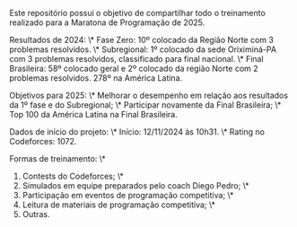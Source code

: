 Este repositório possui o objetivo de compartilhar todo o treinamento realizado para a Maratona de Programação de 2025.

Resultados de 2024: \\*
Fase Zero: 10º colocado da Região Norte com 3 problemas resolvidos. \\*
Subregional: 1º colocado da sede Oriximiná-PA com 3 problemas resolvidos, classificado para final nacional. \\*
Final Brasileira: 58º colocado geral e 2º colocado da região Norte com 2 problemas resolvidos. 278º na América Latina. 

Objetivos para 2025: \\*
Melhorar o desempenho em relação aos resultados da 1º fase e do Subregional; \\*
Participar novamente da Final Brasileira; \\*
Top 100 da América Latina na Final Brasileira. 

Dados de início do projeto: \\*
Início: 12/11/2024 às 10h31. \\*
Rating no Codeforces: 1072.

Formas de treinamento: \\*
1. Contests do Codeforces; \\*
2. Simulados em equipe preparados pelo coach Diego Pedro; \\*
3. Participação em eventos de programação competitiva; \\*
4. Leitura de materiais de programação competitiva; \\*
5. Outras.